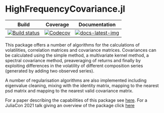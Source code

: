 # HighFrequencyCovariance.jl

| Build | Coverage | Documentation |
|-------|----------|---------------|
| [![Build status](https://github.com/s-baumann/HighFrequencyCovariance.jl/workflows/CI/badge.svg)](https://github.com/s-baumann/HighFrequencyCovariance.jl/actions) | [![Codecov](https://codecov.io/gh/s-baumann/HighFrequencyCovariance.jl/branch/master/graph/badge.svg)](https://codecov.io/gh/s-baumann/HighFrequencyCovariance.jl) | [![docs-latest-img](https://img.shields.io/badge/docs-latest-blue.svg)](https://s-baumann.github.io/HighFrequencyCovariance.jl/dev/index.html) |

This package offers a number of algorithms for the calculations of volatilities, correlation matrices and covariance matrices. Covariances can be calculated using the simple method, a multivariate kernel method, a spectral covariance method, preaveraging of returns and finally by exploiting differences in the volatility of different composition series (generated by adding two observed series).

A number of regularisation algorithms are also implemented including eigenvalue cleaning, mixing with the identity matrix, mapping to the nearest psd matrix and mapping to the nearest valid covariance matrix.

For a paper describing the capabilities of this package see [here](https://papers.ssrn.com/sol3/papers.cfm?abstract_id=3786912). For a JuliaCon 2021 talk giving an overview of the package click [here](https://www.youtube.com/watch?v=X_TCI02rgu0)
